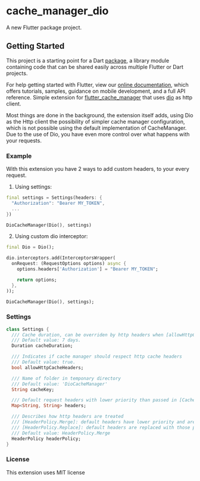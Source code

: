 # cache_manager_dio

A new Flutter package project.

## Getting Started

This project is a starting point for a Dart
[package](https://flutter.dev/developing-packages/),
a library module containing code that can be shared easily across
multiple Flutter or Dart projects.

For help getting started with Flutter, view our
[online documentation](https://flutter.dev/docs), which offers tutorials,
samples, guidance on mobile development, and a full API reference.
Simple extension for [flutter_cache_manager](https://pub.dev/packages/flutter_cache_manager) that uses [dio](https://pub.dev/packages/dio) as http client.

Most things are done in the background, the extension itself adds, using Dio as the Http client the possibility of simpler cache manager configuration, which is not possible using the default implementation of CacheManager.
Due to the use of Dio, you have even more control over what happens with your requests.

### Example

With this extension you have 2 ways to add custom headers, to your every request.

1. Using settings:

```Dart
final settings = Settings(headers: {
  "Authorization": "Bearer MY_TOKEN",
  ...
})

DioCacheManager(Dio(), settings)
```

2. Using custom dio interceptor:

```Dart
final Dio = Dio();

dio.interceptors.add(InterceptorsWrapper(
  onRequest: (RequestOptions options) async {
    options.headers['Authorization'] = "Bearer MY_TOKEN";

    return options;
  },
));

DioCacheManager(Dio(), settings);
```

### Settings

```dart
class Settings {
  /// Cache duration, can be overriden by http headers when [allowHttpCacheHeaders] is true
  /// Default value: 7 days.
  Duration cacheDuration;

  /// Indicates if cache manager should respect http cache headers
  /// Default value: true.
  bool allowHttpCacheHeaders;

  /// Name of folder in temponary directory
  /// Default value: 'DioCacheManager'
  String cacheKey;

  /// Default request headers with lower priority than passed in [CacheManager] function
  Map<String, String> headers;

  /// Describes how http headers are treated
  /// [HeaderPolicy.Merge]: default headers have lower priority and are merged with those passed in [CacheManager] function
  /// [HeaderPolicy.Replace]: default headers are replaced with those passsed in [CacheManager] function
  /// Default value: HeaderPolicy.Merge
  HeaderPolicy headerPolicy;
}
```

### License

This extension uses MIT license
